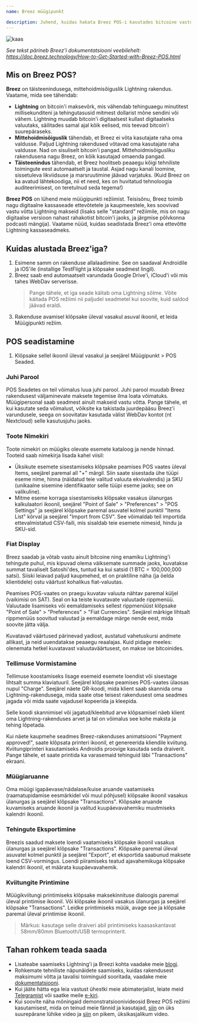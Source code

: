 ```yaml
---
name: Breez müügipunkt

description: Juhend, kuidas hakata Breez POS-i kasutades bitcoine vastu võtma
---
```


![kaas](assets/cover.webp)

_See tekst pärineb Breez'i dokumentatsiooni veebilehelt: https://doc.breez.technology/How-to-Get-Started-with-Breez-POS.html_

## Mis on Breez POS?

**Breez** on täisteenindusega, mittehoidmisõiguslik Lightning rakendus. Vaatame, mida see tähendab:

- **Lightning** on bitcoin'i maksevõrk, mis vähendab tehinguaegu minutitest millisekunditeni ja tehingutasusid mitmest dollarist mõne sendini või vähem. Lightning muudab bitcoin'i digitaalsest kullast digitaalseks valuutaks, säilitades samal ajal kõik eelised, mis teevad bitcoin'i suurepäraseks.
- **Mittehoidmisõiguslik** tähendab, et Breez ei võta kasutajate raha oma valdusse. Paljud Lightning rakendused võtavad oma kasutajate raha valdusse. Nad on sisuliselt bitcoin'i pangad. Mittehoidmisõigusliku rakendusena nagu Breez, on kõik kasutajad omaenda pangad.
- **Täisteenindus** tähendab, et Breez hoolitseb peaaegu kõigi tehniliste toimingute eest automaatselt ja taustal. Asjad nagu kanali loomine, sissetuleva likviidsuse ja marsruutimine jäävad varjatuks. (Kuid Breez on ka avatud lähtekoodiga, nii et need, kes on huvitatud tehnoloogia auditeerimisest, on teretulnud seda tegema!)

**Breez POS** on lühend meie müügipunkti režiimist. Teisisõnu, Breez toimib nagu digitaalne kassaseade ettevõtetele ja kaupmeestele, kes soovivad vastu võtta Lightning makseid (lisaks selle "standard" režiimile, mis on nagu digitaalse versioon nahast rahakotist bitcoin'i jaoks, ja järgmise põlvkonna podcasti mängija). Vaatame nüüd, kuidas seadistada Breez'i oma ettevõtte Lightning kassaseadmeks.

## Kuidas alustada Breez'iga?

1. Esimene samm on rakenduse allalaadimine. See on saadaval Androidile ja iOS'ile (installige TestFlight ja klõpsake seadmest lingil).
2. Breez saab end automaatselt varundada Google Drive'i, iCloud'i või mis tahes WebDav serverisse.
   > Pange tähele, et iga seade käitab oma Lightning sõlme. Võite käitada POS režiimi nii paljudel seadmetel kui soovite, kuid saldod jäävad eraldi.
3. Rakenduse avamisel klõpsake üleval vasakul asuval ikoonil, et leida Müügipunkti režiim.

## POS seadistamine

1. Klõpsake sellel ikoonil üleval vasakul ja seejärel Müügipunkt > POS Seaded.

### Juhi Parool

POS Seadetes on teil võimalus luua juhi parool. Juhi parool muudab Breez rakendusest väljaminevate maksete tegemise ilma loata võimatuks. Müügipersonal saab seadmest ainult makseid vastu võtta. Pange tähele, et kui kasutate seda võimalust, võiksite ka takistada juurdepääsu Breez'i varundusele, seega on soovitatav kasutada välist WebDav kontot (nt Nextcloud) selle kasutusjuhu jaoks.

### Toote Nimekiri

Toote nimekiri on müügiks olevate esemete kataloog ja nende hinnad. Tooteid saab nimekirja lisada kahel viisil:

- Üksikute esemete sisestamiseks klõpsake peamises POS vaates üleval Items, seejärel paremal all "+" märgil. Siin saate sisestada ühe tüüpi eseme nime, hinna (näidatud teie valitud valuuta ekvivalendis) ja SKU (unikaalne sisemine identifikaator selle tüüpi eseme jaoks; see on valikuline).
- Mitme eseme korraga sisestamiseks klõpsake vasakus ülanurgas kalkulaatori ikoonil, seejärel "Point of Sale" > "Preferences" > "POS Settings" ja seejärel klõpsake paremal asuvatel kolmel punktil "Items List" kõrval ja seejärel "Import from CSV". See võimaldab teil importida ettevalmistatud CSV-faili, mis sisaldab teie esemete nimesid, hindu ja SKU-sid.
### Fiat Display

Breez saadab ja võtab vastu ainult bitcoine ning enamiku Lightning'i tehingute puhul, mis kipuvad olema väiksemate summade jaoks, kuvatakse summat tavaliselt Satoshi'des, tuntud ka kui satsid (1 BTC = 100,000,000 satsi). Siiski leiavad paljud kaupmehed, et on praktiline näha (ja öelda klientidele) ostu väärtust kohalikus fiat-valuutas.

Peamises POS-vaates on praegu kuvatav valuuta nähtav paremal küljel (vaikimisi on SAT). Seal on ka teiste kuvatavate valuutade rippmenüü. Valuutade lisamiseks või eemaldamiseks sellest rippmenüüst klõpsake "Point of Sale" > "Preferences" > "Fiat Currencies". Seejärel märkige lihtsalt rippmenüüs soovitud valuutad ja eemaldage märge nende eest, mida soovite jätta välja.

Kuvatavad väärtused pärinevad yadiost, austatud vahetuskursi andmete allikast, ja neid uuendatakse peaaegu reaalajas. Kuid pidage meeles: olenemata hetkel kuvatavast valuutaväärtusest, on makse ise bitcoinides.

### Tellimuse Vormistamine

Tellimuse koostamiseks lisage esemeid esemete loendist või sisestage lihtsalt summa klaviatuuril. Seejärel klõpsake peamises POS-vaates ülaosas nupul "Charge". Seejärel näete QR-koodi, mida klient saab skannida oma Lightning-rakendusega, mida saate otse teisest rakendusest oma seadmes jagada või mida saate vajadusel kopeerida ja kleepida.

Selle koodi skannimisel või jagatud/kleebitud arve klõpsamisel näeb klient oma Lightning-rakenduses arvet ja tal on võimalus see kohe maksta ja tehing lõpetada.

Kui näete kaupmehe seadmes Breez-rakenduses animatsiooni "Payment approved!", saate klõpsata printeri ikoonil, et genereerida kliendile kviitung. Kviitungiprinteri kasutamiseks Androidis proovige kasutada seda draiverit. Pange tähele, et saate printida ka varasemaid tehinguid läbi "Transactions" ekraani.

### Müügiaruanne

Oma müügi igapäevase/nädalase/kuise aruande vaatamiseks (raamatupidamise eesmärkidel või muul põhjusel) klõpsake ikoonil vasakus ülanurgas ja seejärel klõpsake "Transactions". Klõpsake aruande kuvamiseks aruande ikoonil ja valitud kuupäevavahemiku muutmiseks kalendri ikoonil.

### Tehingute Eksportimine

Breezis saadud maksete loendi vaatamiseks klõpsake ikoonil vasakus ülanurgas ja seejärel klõpsake "Transactions". Klõpsake paremal üleval asuvatel kolmel punktil ja seejärel "Export", et eksportida saabunud maksete loend CSV-vormingus. Loendi piiramiseks teatud ajavahemikuga klõpsake kalendri ikoonil, et määrata kuupäevavahemik.

### Kviitungite Printimine

Müügikviitungi printimiseks klõpsake maksekinnituse dialoogis paremal üleval printimise ikoonil. Või klõpsake ikoonil vasakus ülanurgas ja seejärel klõpsake "Transactions". Leidke printimiseks müük, avage see ja klõpsake paremal üleval printimise ikoonil.

> Märkus: kasutage selle draiveri abil printimiseks kaasaskantavat 58mm/80mm Bluetooth/USB termoprinterit.

## Tahan rohkem teada saada

- Lisateabe saamiseks Lightning'i ja Breezi kohta vaadake meie [blogi](https://breez.technology/blog).
- Rohkemate tehniliste näpunäidete saamiseks, kuidas rakendusest maksimumi võtta ja tavalisi toiminguid sooritada, vaadake meie [dokumentatsiooni](https://breez.technology/documentation).
- Kui jääte hätta ega leia vastust ühestki meie abimaterjalist, leiate meid [Telegramist](https://t.me/breez_labs) või saatke meile [e-kiri](mailto:support@breez.technology).
- Kui soovite näha mõningaid demonstratsioonivideosid Breez POS režiimi kasutamisest, mida on teinud meie fännid ja kasutajad, [siin](https://www.youtube.com/watch?v=xxxx) on üks suurepärane lühike video ja [siin](https://www.youtube.com/watch?v=xxxx) on pikem, üksikasjalikum video.
